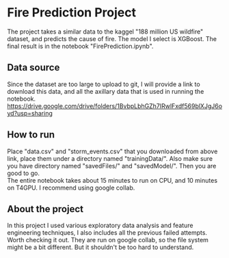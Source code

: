 # Fire Prediction Project
The project takes a similar data to the kaggel "188 million US wildfire" dataset, and predicts the cause of fire. The model I select is XGBoost. The final result is in the notebook "FirePrediction.ipynb". 
## Data source
Since the dataset are too large to upload to git, I will provide a link to download this data, and all the axillary data that is used in running the notebook.  
https://drive.google.com/drive/folders/1BvbpLbhGZh7IRwlFxdf569blXJgJ6oyd?usp=sharing
## How to run
Place "data.csv" and "storm_events.csv" that you downloaded from above link, place them under a directory named "trainingData/".
Also make sure you have directory named "savedFiles/" and "savedModel/". Then you are good to go.  
The entire notebook takes about 15 minutes to run on CPU, and 10 minutes on T4GPU. I recommend using google collab. 
## About the project
In this project I used various exploratory data analysis and feature engineering techniques, I also includes all the previous failed attempts. Worth checking it out. They are run on google collab, so the file system might be a bit different. But it shouldn't be too hard to understand. 
